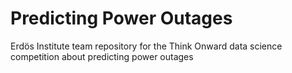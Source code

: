 # Predicting Power Outages
Erdös Institute team repository for the Think Onward data science competition about predicting power outages
